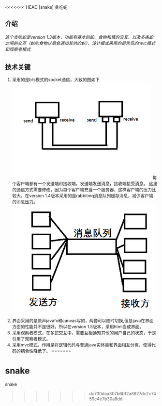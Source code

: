 <<<<<<< HEAD
[snake] 贪吃蛇
## 介绍
###### 这个贪吃蛇是version 1.3版本，功能有基本的蛇、食物和墙的交互、以及多条蛇之间的交互（蛇吃食物以后会通知其他的蛇），设计模式采用的是常见的mvc模式和观察者模式
## 技术关键
1. 采用的是b/s模式的socket通信，大致的图如下
![](./snake.png)
每个客户端都有一个发送端和接收端，发送端发送消息，接收端接受消息。
这里的通信方式需要修改，因为每个客户端充当一个服务器，这样客户端的压力比较大，在version 1.4版本采用的是rabbitmq消息队列缓存消息，减少客户端的消息压力。
![](./snake1.png)
2. 界面采用的是原声javafx和canvas写的，两套可以随时切换,但是java在界面方面的性能并不是很好，所以在version 1.5版本，采用html当成界面。
3. 采用观察者模式，在多蛇交互中，需要互相通知其他的用户自己的状态，于是引用了观察者模式。
4. 采用mvc模式，作用是将逻辑代码与普通java实体类和界面相互分离，使得代码的耦合性降低了。
=======
# snake
snake
>>>>>>> dc730daa307b6b12a8927dc2c7459c4e7b30a8dd
